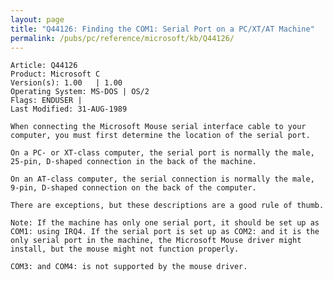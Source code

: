 ```yaml
---
layout: page
title: "Q44126: Finding the COM1: Serial Port on a PC/XT/AT Machine"
permalink: /pubs/pc/reference/microsoft/kb/Q44126/
---
```


	Article: Q44126
	Product: Microsoft C
	Version(s): 1.00   | 1.00
	Operating System: MS-DOS | OS/2
	Flags: ENDUSER |
	Last Modified: 31-AUG-1989
	
	When connecting the Microsoft Mouse serial interface cable to your
	computer, you must first determine the location of the serial port.
	
	On a PC- or XT-class computer, the serial port is normally the male,
	25-pin, D-shaped connection in the back of the machine.
	
	On an AT-class computer, the serial connection is normally the male,
	9-pin, D-shaped connection on the back of the computer.
	
	There are exceptions, but these descriptions are a good rule of thumb.
	
	Note: If the machine has only one serial port, it should be set up as
	COM1: using IRQ4. If the serial port is set up as COM2: and it is the
	only serial port in the machine, the Microsoft Mouse driver might
	install, but the mouse might not function properly.
	
	COM3: and COM4: is not supported by the mouse driver.
